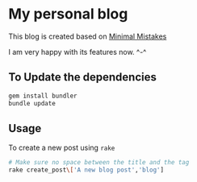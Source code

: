 My personal blog
=====

This blog is created based on [Minimal Mistakes](https://github.com/mmistakes/minimal-mistakes)

I am very happy with its features now.  ^-^

## To Update the dependencies

```bash
gem install bundler
bundle update
```

## Usage

To create a new post using `rake`

```bash
# Make sure no space between the title and the tag
rake create_post\['A new blog post','blog']
```
